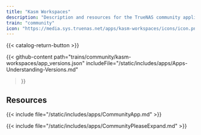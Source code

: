 ```yaml
---
title: "Kasm Workspaces"
description: "Description and resources for the TrueNAS community application called Kasm Workspaces."
train: "community"
icon: "https://media.sys.truenas.net/apps/kasm-workspaces/icons/icon.png"
---
```


{{< catalog-return-button >}}

{{< github-content 
    path="trains/community/kasm-workspaces/app_versions.json"
	includeFile="/static/includes/apps/Apps-Understanding-Versions.md"
>}}

## Resources

{{< include file="/static/includes/apps/CommunityApp.md" >}}

{{< include file="/static/includes/apps/CommunityPleaseExpand.md" >}}
